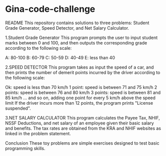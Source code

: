 # Gina-code-challenge
README
This repository contains solutions to three problems: Student Grade Generator, Speed Detector, and Net Salary Calculator.

1.Student Grade Generator
This program prompts the user to input student marks between 0 and 100, and then outputs the corresponding grade according to the following scale:

A: 80-100
B: 60-79
C: 50-59
D: 40-49
E: less than 40

2.SPEED DETECTOR
This program takes as input the speed of a car, and then prints the number of demerit points incurred by the driver according to the following scale:

Ok: speed is less than 70 km/h
1 point: speed is between 71 and 75 km/h
2 points: speed is between 76 and 80 km/h
3 points: speed is between 81 and 85 km/h
... and so on, adding one point for every 5 km/h above the speed limit
If the driver incurs more than 12 points, the program prints "License suspended".


3.NET SALARY CALCULATOR
This program calculates the Payee Tax, NHIF, NSSF Deductions, and net salary of an employee given their basic salary and benefits. The tax rates are obtained from the KRA and NHIF websites as linked in the problem statement.

Conclusion
These toy problems are simple exercises designed to test basic programming skills.